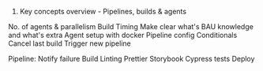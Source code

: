 1. Key concepts overview - Pipelines, builds & agents

No. of agents & parallelism
Build Timing
Make clear what's BAU knowledge and what's extra
Agent setup with docker
Pipeline config
Conditionals
Cancel last build
Trigger new pipeline

Pipeline:
Notify failure
Build
Linting
Prettier
Storybook
Cypress tests
Deploy
